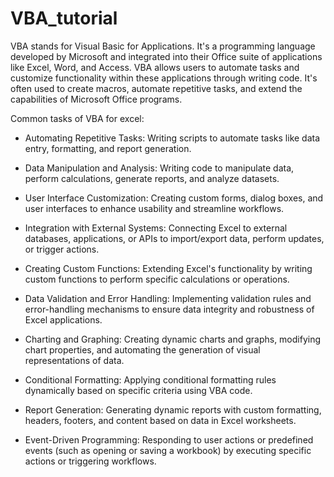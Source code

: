 # VBA_tutorial

VBA stands for Visual Basic for Applications. It's a programming language developed by Microsoft and integrated into their Office suite of applications like Excel, Word, and Access. VBA allows users to automate tasks and customize functionality within these applications through writing code. It's often used to create macros, automate repetitive tasks, and extend the capabilities of Microsoft Office programs.

Common tasks of VBA for excel:

- Automating Repetitive Tasks: Writing scripts to automate tasks like data entry, formatting, and report generation.

- Data Manipulation and Analysis: Writing code to manipulate data, perform calculations, generate reports, and analyze datasets.

- User Interface Customization: Creating custom forms, dialog boxes, and user interfaces to enhance usability and streamline workflows.

- Integration with External Systems: Connecting Excel to external databases, applications, or APIs to import/export data, perform updates, or trigger actions.

- Creating Custom Functions: Extending Excel's functionality by writing custom functions to perform specific calculations or operations.

- Data Validation and Error Handling: Implementing validation rules and error-handling mechanisms to ensure data integrity and robustness of Excel applications.

- Charting and Graphing: Creating dynamic charts and graphs, modifying chart properties, and automating the generation of visual representations of data.

- Conditional Formatting: Applying conditional formatting rules dynamically based on specific criteria using VBA code.

- Report Generation: Generating dynamic reports with custom formatting, headers, footers, and content based on data in Excel worksheets.

- Event-Driven Programming: Responding to user actions or predefined events (such as opening or saving a workbook) by executing specific actions or triggering workflows.






